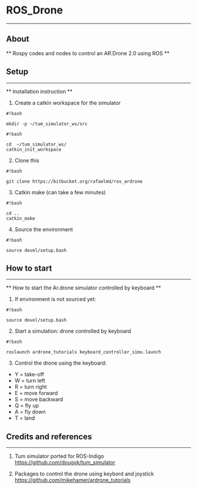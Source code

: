 # ROS_Drone

--------------------------------
## About

** Rospy codes and nodes to control an AR.Drone 2.0 using ROS **

## Setup
--------------------------------

** Installation instruction ** 

1. Create a catkin workspace for the simulator


    
```
#!bash

mkdir -p ~/tum_simulator_ws/src
```



```
#!bash

cd  ~/tum_simulator_ws/
catkin_init_workspace
```

2. Clone this 

```
#!bash

git clone https://bitbucket.org/rafaelmd/ros_ardrone
```

3. Catkin make (can take a few minutes)

```
#!bash

cd ..
catkin_make
```

4. Source the environment

```
#!bash

source devel/setup.bash
```


## How to start
--------------------------------

** How to start the Ar.drone simulator controlled by keyboard ** 

1. If environment is not sourced yet:

```
#!bash

source devel/setup.bash
```

2. Start a simulation: drone controlled by keyboard
```
#!bash

roslaunch ardrone_tutorials keyboard_controller_simu.launch
```

3. Control the drone using the keyboard:

* Y = take-off
* W = turn left
* R = turn right
* E = move forward
* S = move backward
* Q = fly up
* A = fly down
* T = land

## Credits and references
--------------------------------

1. Tum simulator ported for ROS-Indigo
https://github.com/dougvk/tum_simulator

2. Packages to control the drone using keybord and joystick
https://github.com/mikehamer/ardrone_tutorials